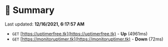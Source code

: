 # 📖 Summary
Last updated: **12/16/2021, 6:17:57 AM**

- `GET` [https://uptimerfree.tk](https://uptimerfree.tk) - **Up** (4961ms)
- `GET` [https://monitoruptimer.tk](https://monitoruptimer.tk) - **Down** (72ms)
